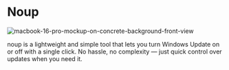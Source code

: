 # Noup
![macbook-16-pro-mockup-on-concrete-background-front-view](https://github.com/user-attachments/assets/3d18c94e-e6f3-42f9-a3fc-747ba00bba31)

noup is a lightweight and simple tool that lets you turn Windows Update on or off with a single click. No hassle, no complexity — just quick control over updates when you need it.
